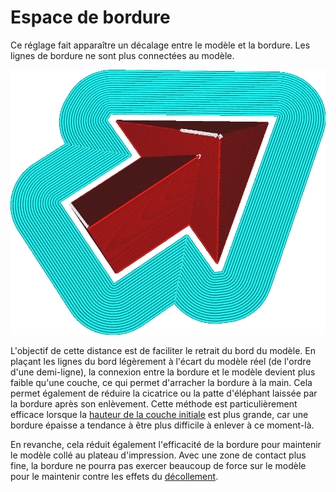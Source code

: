 Espace de bordure
====
Ce réglage fait apparaître un décalage entre le modèle et la bordure. Les lignes de bordure ne sont plus connectées au modèle.

![La bordure garde une certaine distance par rapport au modèle](../../../articles/images/brim_gap.png)

L'objectif de cette distance est de faciliter le retrait du bord du modèle. En plaçant les lignes du bord légèrement à l'écart du modèle réel (de l'ordre d'une demi-ligne), la connexion entre la bordure et le modèle devient plus faible qu'une couche, ce qui permet d'arracher la bordure à la main. Cela permet également de réduire la cicatrice ou la patte d'éléphant laissée par la bordure après son enlèvement. Cette méthode est particulièrement efficace lorsque la [hauteur de la couche initiale](../resolution/layer_height_0.md) est plus grande, car une bordure épaisse a tendance à être plus difficile à enlever à ce moment-là.

En revanche, cela réduit également l'efficacité de la bordure pour maintenir le modèle collé au plateau d'impression. Avec une zone de contact plus fine, la bordure ne pourra pas exercer beaucoup de force sur le modèle pour le maintenir contre les effets du [décollement](../troubleshooting/warping.md).
